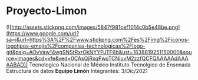 # Proyecto-Limon
(![http://assets.stickpng.com/images/5847f981cef1014c0b5e48be.png](https://www.google.com/url?sa=i&url=https%3A%2F%2Fwww.stickpng.com%2Fes%2Fimg%2Ficonos-logotipos-emojis%2Fcompanias-technologicas%2Flogo-git&psig=AOvVaw14wgSNStRxrOkNYYPJTF6b&ust=1638819251150000&source=images&cd=vfe&ved=0CAsQjRxqFwoTCNiuvM2zzfQCFQAAAAAdAAAAABAD))
Tecnologico Nacional de México
Instituto Tecnolgico de Ensenada
Estructura de datos
**Equipo Limón**
Integrantes: 
3/Dic/2021
